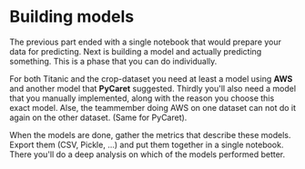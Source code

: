 # Building models

The previous part ended with a single notebook that would prepare your data for predicting. Next is building a model and actually predicting something. This is a phase that you can do individually.

For both Titanic and the crop-dataset you need at least a model using **AWS** and another model that **PyCaret** suggested. Thirdly you'll also need a model that you manually implemented, along with the reason you choose this exact model. Alse, the teammember doing AWS on one dataset can not do it again on the other dataset. (Same for PyCaret).

When the models are done, gather the metrics that describe these models. Export them (CSV, Pickle, ...) and put them together in a single notebook. There you'll do a deep analysis on which of the models performed better.